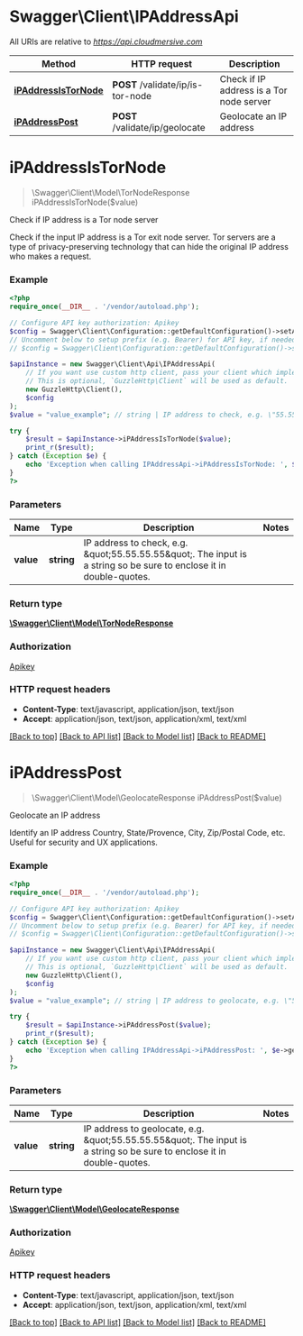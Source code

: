 # Swagger\Client\IPAddressApi

All URIs are relative to *https://api.cloudmersive.com*

Method | HTTP request | Description
------------- | ------------- | -------------
[**iPAddressIsTorNode**](IPAddressApi.md#iPAddressIsTorNode) | **POST** /validate/ip/is-tor-node | Check if IP address is a Tor node server
[**iPAddressPost**](IPAddressApi.md#iPAddressPost) | **POST** /validate/ip/geolocate | Geolocate an IP address


# **iPAddressIsTorNode**
> \Swagger\Client\Model\TorNodeResponse iPAddressIsTorNode($value)

Check if IP address is a Tor node server

Check if the input IP address is a Tor exit node server.  Tor servers are a type of privacy-preserving technology that can hide the original IP address who makes a request.

### Example
```php
<?php
require_once(__DIR__ . '/vendor/autoload.php');

// Configure API key authorization: Apikey
$config = Swagger\Client\Configuration::getDefaultConfiguration()->setApiKey('Apikey', 'YOUR_API_KEY');
// Uncomment below to setup prefix (e.g. Bearer) for API key, if needed
// $config = Swagger\Client\Configuration::getDefaultConfiguration()->setApiKeyPrefix('Apikey', 'Bearer');

$apiInstance = new Swagger\Client\Api\IPAddressApi(
    // If you want use custom http client, pass your client which implements `GuzzleHttp\ClientInterface`.
    // This is optional, `GuzzleHttp\Client` will be used as default.
    new GuzzleHttp\Client(),
    $config
);
$value = "value_example"; // string | IP address to check, e.g. \"55.55.55.55\".  The input is a string so be sure to enclose it in double-quotes.

try {
    $result = $apiInstance->iPAddressIsTorNode($value);
    print_r($result);
} catch (Exception $e) {
    echo 'Exception when calling IPAddressApi->iPAddressIsTorNode: ', $e->getMessage(), PHP_EOL;
}
?>
```

### Parameters

Name | Type | Description  | Notes
------------- | ------------- | ------------- | -------------
 **value** | **string**| IP address to check, e.g. \&quot;55.55.55.55\&quot;.  The input is a string so be sure to enclose it in double-quotes. |

### Return type

[**\Swagger\Client\Model\TorNodeResponse**](../Model/TorNodeResponse.md)

### Authorization

[Apikey](../../README.md#Apikey)

### HTTP request headers

 - **Content-Type**: text/javascript, application/json, text/json
 - **Accept**: application/json, text/json, application/xml, text/xml

[[Back to top]](#) [[Back to API list]](../../README.md#documentation-for-api-endpoints) [[Back to Model list]](../../README.md#documentation-for-models) [[Back to README]](../../README.md)

# **iPAddressPost**
> \Swagger\Client\Model\GeolocateResponse iPAddressPost($value)

Geolocate an IP address

Identify an IP address Country, State/Provence, City, Zip/Postal Code, etc.  Useful for security and UX applications.

### Example
```php
<?php
require_once(__DIR__ . '/vendor/autoload.php');

// Configure API key authorization: Apikey
$config = Swagger\Client\Configuration::getDefaultConfiguration()->setApiKey('Apikey', 'YOUR_API_KEY');
// Uncomment below to setup prefix (e.g. Bearer) for API key, if needed
// $config = Swagger\Client\Configuration::getDefaultConfiguration()->setApiKeyPrefix('Apikey', 'Bearer');

$apiInstance = new Swagger\Client\Api\IPAddressApi(
    // If you want use custom http client, pass your client which implements `GuzzleHttp\ClientInterface`.
    // This is optional, `GuzzleHttp\Client` will be used as default.
    new GuzzleHttp\Client(),
    $config
);
$value = "value_example"; // string | IP address to geolocate, e.g. \"55.55.55.55\".  The input is a string so be sure to enclose it in double-quotes.

try {
    $result = $apiInstance->iPAddressPost($value);
    print_r($result);
} catch (Exception $e) {
    echo 'Exception when calling IPAddressApi->iPAddressPost: ', $e->getMessage(), PHP_EOL;
}
?>
```

### Parameters

Name | Type | Description  | Notes
------------- | ------------- | ------------- | -------------
 **value** | **string**| IP address to geolocate, e.g. \&quot;55.55.55.55\&quot;.  The input is a string so be sure to enclose it in double-quotes. |

### Return type

[**\Swagger\Client\Model\GeolocateResponse**](../Model/GeolocateResponse.md)

### Authorization

[Apikey](../../README.md#Apikey)

### HTTP request headers

 - **Content-Type**: text/javascript, application/json, text/json
 - **Accept**: application/json, text/json, application/xml, text/xml

[[Back to top]](#) [[Back to API list]](../../README.md#documentation-for-api-endpoints) [[Back to Model list]](../../README.md#documentation-for-models) [[Back to README]](../../README.md)

